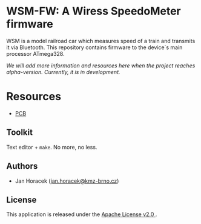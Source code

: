 # WSM-FW: A Wiress SpeedoMeter firmware

WSM is a model railroad car which measures speed of a train and transmits it
via Bluetooth. This repository contains firmware to the device`s main processor
ATmega328.

*We will add more information and resources here when the project reaches
alpha-version. Currently, it is in development.*

# Resources

 * [PCB](https://github.com/kmzbrnoI/wsm-pcb)

## Toolkit

Text editor + `make`. No more, no less.

## Authors

 * Jan Horacek ([jan.horacek@kmz-brno.cz](mailto:jan.horacek@kmz-brno.cz))

## License

This application is released under the [Apache License v2.0
](https://www.apache.org/licenses/LICENSE-2.0).
